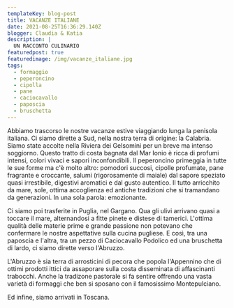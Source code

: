 ```yaml
---
templateKey: blog-post
title: VACANZE ITALIANE
date: 2021-08-25T16:36:29.140Z
blogger: Claudia & Katia
description: |
  UN RACCONTO CULINARIO
featuredpost: true
featuredimage: /img/vacanze_italiane.jpg
tags:
  - formaggio
  - peperoncino
  - cipolla
  - pane
  - caciocavallo
  - paposcia
  - bruschetta
---
```

Abbiamo trascorso le nostre vacanze estive viaggiando lunga la penisola italiana.
Ci siamo dirette a Sud, nella nostra terra di origine: la Calabria. Siamo state accolte nella Riviera dei Gelsomini per un breve ma intenso soggiorno.
Questo tratto di costa bagnata dal Mar Ionio è ricca di profumi intensi, colori vivaci e sapori inconfondibili.
Il peperoncino primeggia in tutte le sue forme ma c'è molto altro: pomodori succosi, cipolle profumate, pane fragrante e croccante, salumi (rigorosamente di maiale) dal sapore speziato quasi irrestibile, digestivi aromatici e dal gusto autentico.
Il tutto arricchito da mare, sole, ottima accoglienza ed antiche tradizioni che si tramandano da generazioni.
In una sola parola: emozionante.

Ci siamo poi trasferite in Puglia, nel Gargano.
Qua gli ulivi arrivano quasi a toccare il mare, alternandosi a fitte pinete e distese di tamerici.
L'ottima qualità delle materie prime e grande passione non potevano che confermare le nostre aspettative sulla cucina pugliese. E così, tra una paposcia e l'altra, tra un pezzo di Caciocavallo Podolico ed una bruschetta di lardo, ci siamo dirette verso l'Abruzzo.

L'Abruzzo è sia terra di arrosticini di pecora che popola l'Appennino che di ottimi prodotti ittici da assaporare sulla costa disseminata di affascinanti trabocchi.
Anche la tradizone pastorale si fa sentire offrendo una vasta varietà di formaggi che ben si sposano con il famosissimo Montepulciano.

Ed infine, siamo arrivati in Toscana.